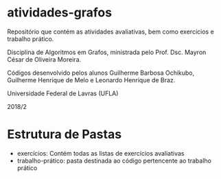 # atividades-grafos

Repositório que contém as atividades avaliativas, bem como exercícios e trabalho prático.

Disciplina de Algoritmos em Grafos, ministrada pelo Prof. Dsc. Mayron César de Oliveira Moreira.

Códigos desenvolvido pelos alunos Guilherme Barbosa Ochikubo, Guilherme Henrique de Melo e Leonardo Henrique de Braz.

Universidade Federal de Lavras (UFLA)

2018/2

# Estrutura de Pastas

* exercícios: Contém todas as listas de exercícios avaliativas
* trabalho-prático: pasta destinada ao código pertencente ao trabalho prático
